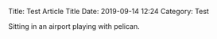 Title: Test Article Title
Date: 2019-09-14 12:24
Category: Test

Sitting in an airport playing with pelican.